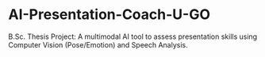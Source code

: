 # AI-Presentation-Coach-U-GO
B.Sc. Thesis Project: A multimodal AI tool to assess presentation skills using Computer Vision (Pose/Emotion) and Speech Analysis.
